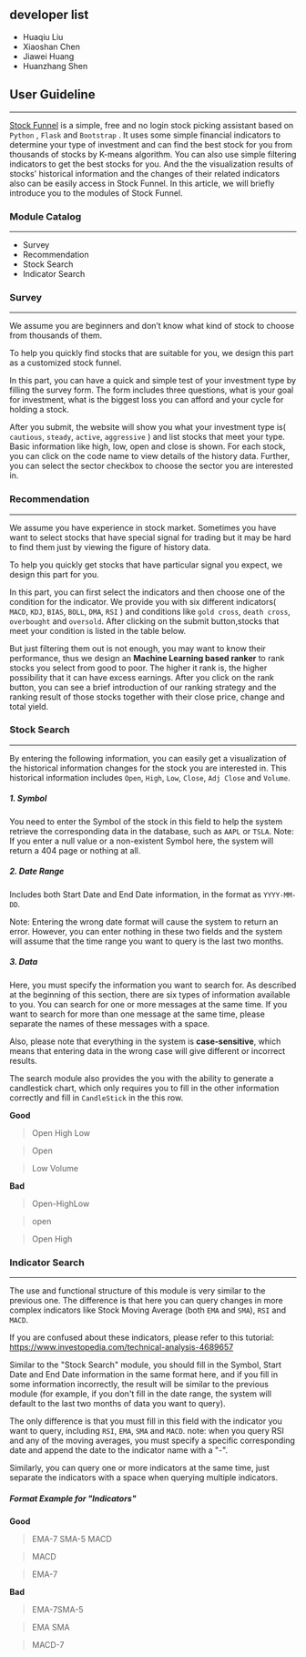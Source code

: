 ## developer list
- Huaqiu Liu
- Xiaoshan Chen
- Jiawei Huang
- Huanzhang Shen

## User Guideline
---
[Stock Funnel](http://101.34.65.50:5007/) is a simple, free and no login stock picking assistant based on `Python` , `Flask`  and `Bootstrap` . It uses some simple financial indicators to determine your type of investment and can find the best stock for you from thousands of stocks by K-means algorithm. 
You can also use simple filtering indicators to get the best stocks for you. And the the visualization results of stocks' historical information and the changes of their related indicators also can be easily access in Stock Funnel.
In this article, we will briefly introduce you to the modules of Stock Funnel.

### Module Catalog
---
- Survey
- Recommendation
- Stock Search
- Indicator Search
### Survey

---

We assume you are beginners and don’t know what kind of stock to choose from thousands of them.  

To help you quickly find stocks that are suitable for you, we design this part as a customized stock funnel.

In this part, you can have a quick and simple test of your investment type by filling the survey form. The form includes three questions, what is your goal for investment, what is the biggest loss you can afford and your cycle for holding a stock. 

After you submit, the website will show you what your investment type is( `cautious`, `steady`, `active`, `aggressive` ) and list stocks that meet your type. Basic information like high, low, open and close is shown. For each stock, you can click on the code name to view details of the history data. Further, you can select the sector checkbox to choose the sector you are interested in.



### Recommendation
---
We assume you have experience in stock market. Sometimes you have want to select stocks that have special signal for trading but it may be hard to find them just by viewing the figure of history data.

To help you quickly get stocks that have particular signal you expect, we design this part for you.

In this part, you can first select the indicators and then choose one of the condition for the indicator.  We provide you with six different indicators( `MACD`, `KDJ`, `BIAS`, `BOLL`, `DMA`, `RSI` ) and conditions like `gold cross`, `death cross`, `overbought` and `oversold`. After clicking on the submit button,stocks that meet your condition is listed in the table below. 

But just filtering them out is not enough, you may want to know their performance, thus we design an **Machine Learning based ranker** to rank stocks you select from good to  poor.  The higher it rank is, the higher possibility that it can have excess earnings.  After you click on the rank button, you can see a brief introduction of our ranking strategy and the ranking result of those stocks together with their close price, change and total yield. 



### Stock Search

---
By entering the following information, you can easily get a visualization of the historical information changes for the stock you are interested in. This historical information includes `Open`, `High`, `Low`, `Close`, `Adj Close` and `Volume`.
##### 1. Symbol

You need to enter the Symbol of the stock in this field to help the system retrieve the corresponding data in the database, such as `AAPL` or `TSLA`. Note: If you enter a null value or a non-existent Symbol here, the system will return a 404 page or nothing at all.

##### 2. Date Range

Includes both Start Date and End Date information, in the format as `YYYY-MM-DD`.

Note: Entering the wrong date format will cause the system to return an error. However, you can enter nothing in these two fields and the system will assume that the time range you want to query is the last two months.

##### 3. Data

Here, you must specify the information you want to search for. As described at the beginning of this section, there are six types of information available to you. You can search for one or more messages at the same time. If you want to search for more than one message at the same time, please separate the names of these messages with a space.

Also, please note that everything in the system is **case-sensitive**, which means that entering data in the wrong case will give different or incorrect results.

The search module also provides the you with the ability to generate a candlestick chart, which only requires you to fill in the other information correctly and fill in `CandleStick` in the this row.

**Good**

> Open High Low

> Open

> Low Volume

**Bad**

> Open-HighLow

> open

> Open  High



### Indicator Search
---

The use and functional structure of this module is very similar to the previous one. The difference is that here you can query changes in more complex indicators like Stock Moving Average (both `EMA` and `SMA`), `RSI` and `MACD`.

If you are confused about these indicators, please refer to this tutorial: https://www.investopedia.com/technical-analysis-4689657

Similar to the "Stock Search" module, you should fill in the Symbol, Start Date and End Date information in the same format here, and if you fill in some information incorrectly, the result will be similar to the previous module (for example, if you don't fill in the date range, the system will default to the last two months of data you want to query).

The only difference is that you must fill in this field with the indicator you want to query, including `RSI`, `EMA`, `SMA` and `MACD`. note: when you query RSI and any of the moving averages, you must specify a specific corresponding date and append the date to the indicator name with a "-".

Similarly, you can query one or more indicators at the same time, just separate the indicators with a space when querying multiple indicators.

##### Format Example for "Indicators"

**Good**

> EMA-7 SMA-5 MACD

> MACD

> EMA-7

**Bad**

> EMA-7SMA-5

> EMA SMA

> MACD-7

